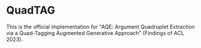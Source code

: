# QuadTAG
This is the official implementation for "AQE: Argument Quadruplet Extraction via a Quad-Tagging Augmented Generative Approach" (Findings of ACL 2023).
